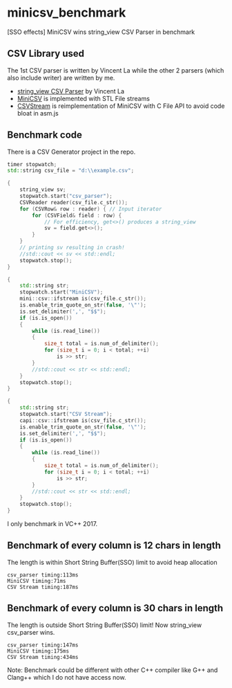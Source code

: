 # minicsv_benchmark
[SSO effects] MiniCSV wins string_view CSV Parser in benchmark

## CSV Library used

The 1st CSV parser is written by Vincent La while the other 2 parsers (which also include writer) are written by me.

* [string_view CSV Parser](https://github.com/vincentlaucsb/csv-parser) by Vincent La
* [MiniCSV](https://github.com/shaovoon/minicsv) is implemented with STL File streams
* [CSVStream](https://github.com/shaovoon/csv_stream) is reimplementation of MiniCSV with C File API to avoid code bloat in asm.js

## Benchmark code

There is a CSV Generator project in the repo.

```Cpp
timer stopwatch;
std::string csv_file = "d:\\example.csv";

{
    string_view sv;
    stopwatch.start("csv_parser");
    CSVReader reader(csv_file.c_str());
    for (CSVRow& row : reader) { // Input iterator
        for (CSVField& field : row) {
            // For efficiency, get<>() produces a string_view
            sv = field.get<>();
        }
    }
    // printing sv resulting in crash!
    //std::cout << sv << std::endl;
    stopwatch.stop();
}

{
    std::string str;
    stopwatch.start("MiniCSV");
    mini::csv::ifstream is(csv_file.c_str());
    is.enable_trim_quote_on_str(false, '\"');
    is.set_delimiter(',', "$$");
    if (is.is_open())
    {
        while (is.read_line())
        {
            size_t total = is.num_of_delimiter();
            for (size_t i = 0; i < total; ++i)
                is >> str;
        }
        //std::cout << str << std::endl;
    }    
    stopwatch.stop();
}

{
    std::string str;
    stopwatch.start("CSV Stream");
    capi::csv::ifstream is(csv_file.c_str());
    is.enable_trim_quote_on_str(false, '\"');
    is.set_delimiter(',', "$$");
    if (is.is_open())
    {
        while (is.read_line())
        {
            size_t total = is.num_of_delimiter();
            for (size_t i = 0; i < total; ++i)
                is >> str;
        }
        //std::cout << str << std::endl;
    }
    stopwatch.stop();
}
```

I only benchmark in VC++ 2017.

## Benchmark of every column is 12 chars in length

The length is within Short String Buffer(SSO) limit to avoid heap allocation

```
csv_parser timing:113ms
MiniCSV timing:71ms
CSV Stream timing:187ms
```

## Benchmark of every column is 30 chars in length

The length is outside Short String Buffer(SSO) limit! Now string_view csv_parser wins.

```
csv_parser timing:147ms
MiniCSV timing:175ms
CSV Stream timing:434ms
```

Note: Benchmark could be different with other C++ compiler like G++ and Clang++ which I do not have access now.